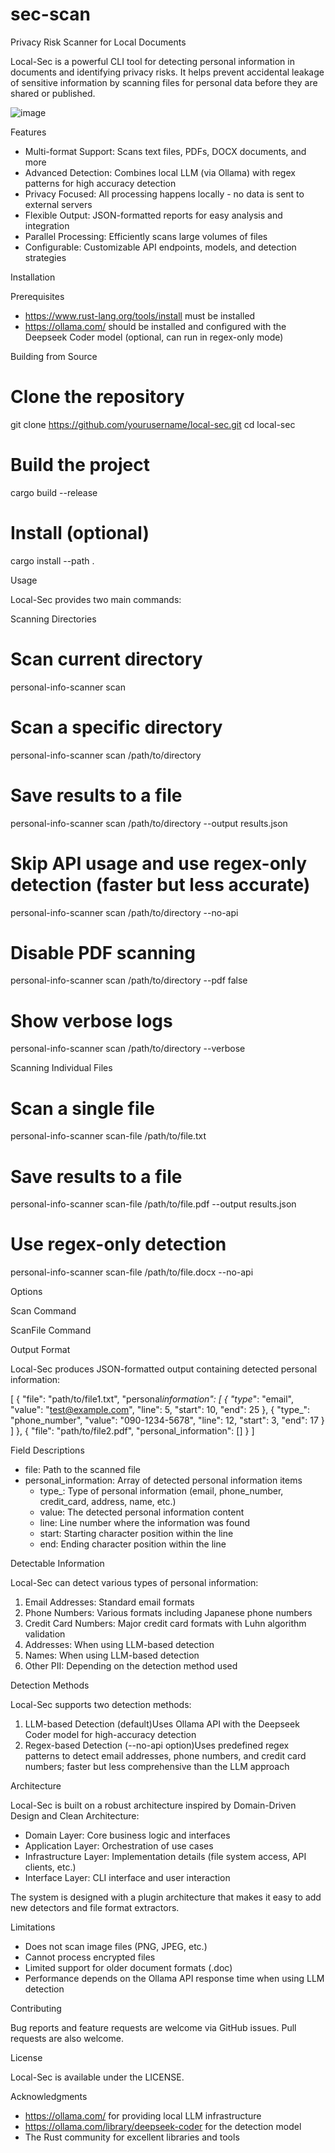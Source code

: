# sec-scan

Privacy Risk Scanner for Local Documents

Local-Sec is a powerful CLI tool for detecting personal information in documents and identifying
privacy risks. It helps prevent accidental leakage of sensitive information by scanning files for
personal data before they are shared or published.

![image](https://github.com/user-attachments/assets/e5823cfc-6886-4f67-b697-3adb8746b8b8)

Features

- Multi-format Support: Scans text files, PDFs, DOCX documents, and more
- Advanced Detection: Combines local LLM (via Ollama) with regex patterns for high accuracy detection
- Privacy Focused: All processing happens locally - no data is sent to external servers
- Flexible Output: JSON-formatted reports for easy analysis and integration
- Parallel Processing: Efficiently scans large volumes of files
- Configurable: Customizable API endpoints, models, and detection strategies

Installation

Prerequisites

- https://www.rust-lang.org/tools/install must be installed
- https://ollama.com/ should be installed and configured with the Deepseek Coder model (optional, can
  run in regex-only mode)

Building from Source

# Clone the repository

git clone https://github.com/yourusername/local-sec.git
cd local-sec

# Build the project

cargo build --release

# Install (optional)

cargo install --path .

Usage

Local-Sec provides two main commands:

Scanning Directories

# Scan current directory

personal-info-scanner scan

# Scan a specific directory

personal-info-scanner scan /path/to/directory

# Save results to a file

personal-info-scanner scan /path/to/directory --output results.json

# Skip API usage and use regex-only detection (faster but less accurate)

personal-info-scanner scan /path/to/directory --no-api

# Disable PDF scanning

personal-info-scanner scan /path/to/directory --pdf false

# Show verbose logs

personal-info-scanner scan /path/to/directory --verbose

Scanning Individual Files

# Scan a single file

personal-info-scanner scan-file /path/to/file.txt

# Save results to a file

personal-info-scanner scan-file /path/to/file.pdf --output results.json

# Use regex-only detection

personal-info-scanner scan-file /path/to/file.docx --no-api

Options

Scan Command

ScanFile Command

Output Format

Local-Sec produces JSON-formatted output containing detected personal information:

[
{
"file": "path/to/file1.txt",
"personal*information": [
{
"type*": "email",
"value": "test@example.com",
"line": 5,
"start": 10,
"end": 25
},
{
"type\_": "phone_number",
"value": "090-1234-5678",
"line": 12,
"start": 3,
"end": 17
}
]
},
{
"file": "path/to/file2.pdf",
"personal_information": []
}
]

Field Descriptions

- file: Path to the scanned file
- personal_information: Array of detected personal information items
  - type\_: Type of personal information (email, phone_number, credit_card, address, name, etc.)
  - value: The detected personal information content
  - line: Line number where the information was found
  - start: Starting character position within the line
  - end: Ending character position within the line

Detectable Information

Local-Sec can detect various types of personal information:

1. Email Addresses: Standard email formats
2. Phone Numbers: Various formats including Japanese phone numbers
3. Credit Card Numbers: Major credit card formats with Luhn algorithm validation
4. Addresses: When using LLM-based detection
5. Names: When using LLM-based detection
6. Other PII: Depending on the detection method used

Detection Methods

Local-Sec supports two detection methods:

1. LLM-based Detection (default)Uses Ollama API with the Deepseek Coder model for high-accuracy
   detection
2. Regex-based Detection (--no-api option)Uses predefined regex patterns to detect email addresses,
   phone numbers, and credit card numbers; faster but less comprehensive than the LLM approach

Architecture

Local-Sec is built on a robust architecture inspired by Domain-Driven Design and Clean Architecture:

- Domain Layer: Core business logic and interfaces
- Application Layer: Orchestration of use cases
- Infrastructure Layer: Implementation details (file system access, API clients, etc.)
- Interface Layer: CLI interface and user interaction

The system is designed with a plugin architecture that makes it easy to add new detectors and file
format extractors.

Limitations

- Does not scan image files (PNG, JPEG, etc.)
- Cannot process encrypted files
- Limited support for older document formats (.doc)
- Performance depends on the Ollama API response time when using LLM detection

Contributing

Bug reports and feature requests are welcome via GitHub issues. Pull requests are also welcome.

License

Local-Sec is available under the LICENSE.

Acknowledgments

- https://ollama.com/ for providing local LLM infrastructure
- https://ollama.com/library/deepseek-coder for the detection model
- The Rust community for excellent libraries and tools
